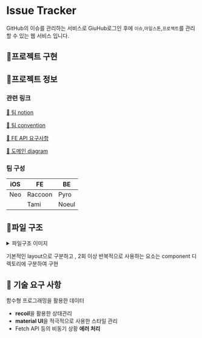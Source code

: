 # Issue Tracker 
GitHub의 이슈를 관리하는 서비스로 GiuHub로그인 후에 `이슈`,`마일스톤`,`프로젝트`를 관리할 수 있는 웹 서비스 입니다.  
## 📌프로젝트 구현

## 📌프로젝트 정보
### 관련 링크
[🔗 팀 notion](https://www.notion.so/Taccon-s-24d13fbd0e6b4e7fbe4489b242f8147b) 

[🔗 팀 convention](https://github.com/ghojeong/issue-tracker) 

[🔗 FE API 요구사항](https://github.com/ghojeong/issue-tracker/wiki/FE-API-%EC%9A%94%EA%B5%AC%EC%82%AC%ED%95%AD)  

[🔗 도메인 diagram](https://github.com/ghojeong/issue-tracker/wiki/%EB%8F%84%EB%A9%94%EC%9D%B8-%EB%8B%A4%EC%9D%B4%EC%96%B4%EA%B7%B8%EB%9E%A8)

### 팀 구성 

|iOS|FE|BE|
|------|---|---|
|Neo|Raccoon|Pyro|
||Tami|Noeul|
  
## 📌파일 구조
<details>
<summary>파일구조 이미지</summary>
<div markdown="1">
<img width="451" alt="스크린샷 2021-06-28 오후 5 59 35" src="https://user-images.githubusercontent.com/71919983/123609465-a43b8900-d83a-11eb-800a-9413b2d4062f.png">
</div>
</details>

기본적인 layout으로 구분하고 , 2회 이상 반복적으로 사용하는 요소는 component 디렉토리에 구분하여 구현

## 📌 기술 요구 사항
함수형 프로그래밍을 활용한 데이터 
- **recoil**을 활용한 상태관리
- **material UI**을 적극적으로 사용한 스타일 관리
- Fetch API 등의 비동기 상황 **에러 처리** 

